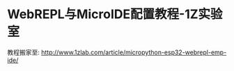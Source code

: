 # WebREPL与MicroIDE配置教程-1Z实验室

教程搬家至:
http://www.1zlab.com/article/micropython-esp32-webrepl-emp-ide/